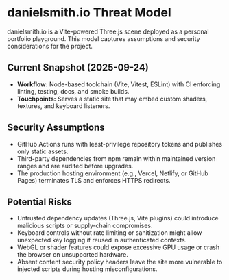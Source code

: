 # danielsmith.io Threat Model

danielsmith.io is a Vite-powered Three.js scene deployed as a personal portfolio playground. This model captures
assumptions and security considerations for the project.

## Current Snapshot (2025-09-24)

- **Workflow:** Node-based toolchain (Vite, Vitest, ESLint) with CI enforcing linting, testing, docs, and smoke builds.
- **Touchpoints:** Serves a static site that may embed custom shaders, textures, and keyboard listeners.

## Security Assumptions

- GitHub Actions runs with least-privilege repository tokens and publishes only static assets.
- Third-party dependencies from npm remain within maintained version ranges and are audited before upgrades.
- The production hosting environment (e.g., Vercel, Netlify, or GitHub Pages) terminates TLS and enforces HTTPS redirects.

## Potential Risks

- Untrusted dependency updates (Three.js, Vite plugins) could introduce malicious scripts or supply-chain compromises.
- Keyboard controls without rate limiting or sanitization might allow unexpected key logging if reused in authenticated contexts.
- WebGL or shader features could expose excessive GPU usage or crash the browser on unsupported hardware.
- Absent content security policy headers leave the site more vulnerable to injected scripts during hosting misconfigurations.
